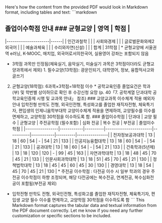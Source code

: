 Here's how the content from the provided PDF would look in Markdown format, including tables and text: ```markdown
## 졸업이수학점 안내 ### 균형교양 | 영역 | 학점 |
|----------------------|------|
| 인간과철학 | |
| 사회와경제 | |
| 글로벌문화와제2외국어 | |
| 예술과체육 | |
| 수리와자연(신설) | |
| 합계 | 31학점 | * 균형교양에 서울권역 e러닝, K-MOOC, 매치업, 외국어로서의한국어, 실용영어 강좌는 포함되지 않음
* 3학점 과목만 인정됨(체육실기, 음악실기, 미술실기 과목은 3학점이더라도 균형교양과목에서 제외) 1. 필수교양(13학점): 광운인되기, 대학영어, 정보, 융합적사고와글쓰기
2. 균형교양(18학점): 6과목×3학점=18학점 이수 * 공학교육인증 졸업요건은 학과(부) 및 학번별 상이하므로 확인 후 수강신청 요망 (p. 40「7. 공학계열 단과대학 공학교육인증제 시행 및 교과목 안내」 참조) ### 교양교과목 이수체계 적용 예외자 안내 입학전형 만학도 전형, 외국인전형, 특성화고를 졸업한 재직자전형, 체육특기자, 편입생의 인제니움학부대학 교양이수체계 적용을 면제하여, 교양필수를 이수를 면제하고, 교양학점 30학점을 이수하도록 함. ### 졸업이수학점 | 단과대 | 교양 필수 | 균형교양 | 주전공학점 (필수포함) | 심화 전공 | 복수 전공 | 부전공 | 졸업이수 학점 |
|-----------------|------------|----------|------------------------|-----------|------------|----------|----------------|
| 전자정보공과대학 | 13 | 18 | 60 | 54 | - | 54 | 21 | 133 |
| 인공지능융합대학 | 13 | 18 | 60 | 54 | - | 54 | 21 | 133 |
| 공과대학 | 13 | 18 | 60 | 54 | - | 54 | 21 | 133 |
| 건축학과(5년제) | 13 | 18 | 120 | 120 | - | 99 | 45 | 163 |
| 자연과학대학 | 13 | 18 | 48 | 45 | 70 | 45 | 21 | 133 |
| 인문사회과학대학 | 13 | 18 | 51 | 45 | 70 | 45 | 21 | 130 |
| 정책법학대학 | 13 | 18 | 45 | 45 | 60 | 45 | 30 | 130 |
| 경영대학 | 13 | 18 | 54 | 45 | 70 | 45 | 21 | 130 | * 주전공 이수학점 : 다전공 이수 시 일부 학과의 경우 주전공 이수학점이 하향 조정되며, 해당 다전공에는 복수전공, 연계전공, 복수심화전공이 포함됨(부전공 제외)
* 입학전형 만학도 전형, 외국인전형, 특성화고를 졸업한 재직자전형, 체육특기자, 편입생 교양 필수 이수를 면제하고, 교양학점 30학점을 이수하도록 함 ``` This Markdown format captures the tabular data and textual information from the PDF document correctly. Let me know if you need any further customization or specific sections to be included.